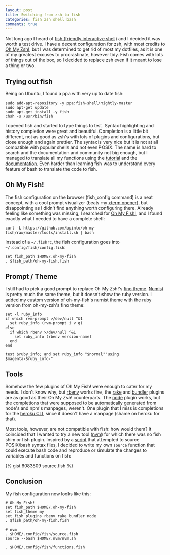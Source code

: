 ```yaml
---
layout: post
title: Switching from zsh to fish
categories: fish zsh shell bash
comments: true
---
```


Not long ago I heard of [fish (friendly interactive shell)](http://fishshell.com) and I decided it was worth a test drive. I have a decent configuration for zsh, with most credits to [Oh My Zsh!](https://github.com/robbyrussell/oh-my-zsh), but I was determined to get rid of most my dotfiles, as it is one of my greatest excuses to procrastinate, however tidy. Fish comes with lots of things out of the box, so I decided to replace zsh even if it meant to lose a thing or two.

## Trying out fish

Being on Ubuntu, I found a ppa with very up to date fish:

```
sudo add-apt-repository -y ppa:fish-shell/nightly-master
sudo apt-get update
sudo apt-get install -y fish
chsh -s /usr/bin/fish
```

I opened fish and started to type things to test. Syntax highlighting and history completion were great and beautiful. Completion is a little bit different, not as good as zsh's with lots of plugins and configurations, but close enough and again prettier. The syntax is very nice but it is not at all compatible with popular shells and not even POSIX. The name is hard to search and the documentation and community not big enough, but I managed to translate all my functions using the [tutorial](http://fishshell.com/tutorial.html) and the [documentation](http://fishshell.com/docs/current/index.html). Even harder than learning fish was to understand every feature of bash to translate the code to fish.

## Oh My Fish!

The fish configuration on the browser (fish_config command) is a neat concept, with a cool prompt visualizer (beats my [xterm opener](https://gist.github.com/mmacedo/4047615)), but disappointing as I didn't find anything worth configuring there. Already feeling like something was missing, I searched for [Oh My Fish!](https://github.com/bpinto/oh-my-fish), and I found exactly what I needed to have a complete shell:

```
curl -L https://github.com/bpinto/oh-my-fish/raw/master/tools/install.sh | bash
```

Instead of a `~/.fishrc`, the fish configuration goes into `~/.config/fish/config.fish`:

```
set fish_path $HOME/.oh-my-fish
. $fish_path/oh-my-fish.fish
```

## Prompt / Theme

I still had to pick a good prompt to replace Oh My Zsh!'s [fino theme](http://www.maxmasnick.com/2012/09/02/zsh/). [Numist](https://github.com/bpinto/oh-my-fish/pull/27) is pretty much the same theme, but it doesn't show the ruby version. I added my custom version of oh-my-fish's numist theme with the ruby version from oh-my-zsh's fino theme:

```
set -l ruby_info
if which rvm-prompt >/dev/null ^&1
  set ruby_info (rvm-prompt i v g)
else
  if which rbenv >/dev/null ^&1
    set ruby_info (rbenv version-name)
  end
end

test $ruby_info; and set ruby_info "$normal""using $magenta‹$ruby_info›"
```

## Tools

Somehow the few plugins of Oh My Fish! were enough to cater for my needs. I don't know why, but [rbenv](https://github.com/sstephenson/rbenv) works fine, the [rake](https://github.com/bpinto/oh-my-fish/tree/master/plugins/rake) and [bundler](https://github.com/bpinto/oh-my-fish/tree/master/plugins/bundler) plugins are as good as their Oh My Zsh! counterparts. The [node](https://github.com/bpinto/oh-my-fish/tree/master/plugins/node) plugin works, but the completions that were supposed to be automatically generated from node's and npm's manpages, weren't. One plugin that I miss is completions for the [heroku CLI](https://github.com/heroku/heroku), since it doesn't have a manpage (shame on heroku for that).

Most tools, however, are not compatible with fish: how would them? It coincided that I wanted to try a new tool ([nvm](https://github.com/creationix/nvm)) for which there was no fish shim or fish plugin. Inspired by a [script](https://github.com/fish-shell/fish-shell/issues/522#issuecomment-12485379) that attempted to source POSIX/bash syntax files, I decided to write my own `source` function that could execute bash code and reproduce or simulate the changes to variables and functions on fish:

{% gist 6083809 source.fish %}

## Conclusion

My fish configuration now looks like this:

```
# Oh My Fish!
set fish_path $HOME/.oh-my-fish
set fish_theme my
set fish_plugins rbenv rake bundler node
. $fish_path/oh-my-fish.fish

# nvm
. $HOME/.config/fish/source.fish
source --bash $HOME/.nvm/nvm.sh

. $HOME/.config/fish/functions.fish
```
